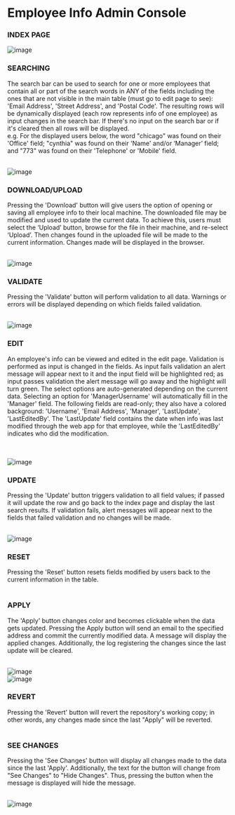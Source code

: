 # Employee Info Admin Console
### INDEX PAGE

![image](https://user-images.githubusercontent.com/71573442/132611473-aae53d73-74e7-4036-bc5f-bf1aeeaf0c08.png)<br>

### SEARCHING <br>
The search bar can be used to search for one or more employees that contain all or part of the search words in ANY of the fields including the ones that are not visible in the main table (must go to edit page to see): 'Email Address', 'Street Address', and 'Postal Code'. The resulting rows will be dynamically displayed (each row represents info of one employee) as input changes in the search bar. If there's no input on the search bar or if it's cleared then all rows will be displayed.<br>
e.g. For the displayed users below, the word "chicago" was found on their 'Office' field; "cynthia" was found on their 'Name' and/or ‘Manager’ field; and "773" was found on their 'Telephone' or 'Mobile' field.
 <br><br>
 
 ![image](https://user-images.githubusercontent.com/71573442/132609979-9f337b27-0af5-4ba1-b281-0c917a859f28.png)<br>

### DOWNLOAD/UPLOAD <br>
Pressing the 'Download' button will give users the option of opening or saving all employee info to their local machine. The downloaded file may be modified and used to update the current data. To achieve this, users must select the ‘Upload’ button, browse for the file in their machine, and re-select ‘Upload’. Then changes found in the uploaded file will be made to the current information. Changes made will be displayed in the browser.
 <br><br>
 
 ![image](https://user-images.githubusercontent.com/71573442/132610011-c3478d1a-74d3-4d92-957d-58d7a3a2974b.png)<br>


### VALIDATE<br>
Pressing the 'Validate' button will perform validation to all data. Warnings or errors will be displayed depending on which fields failed validation.
<br><br>
 
 ![image](https://user-images.githubusercontent.com/71573442/132610018-2b13fd09-5214-4cba-8585-185576dc8da1.png)<br>


### EDIT<br>
An employee's info can be viewed and edited in the edit page. Validation is performed as input is changed in the fields. As input fails validation an alert message will appear next to it and the input field will be highlighted red; as input passes validation the alert message will go away and the highlight will turn green. The select options are auto-generated depending on the current data. Selecting an option for 'ManagerUsername' will automatically fill in the 'Manager' field. The following fields are read-only; they also have a colored background: 'Username', 'Email Address', 'Manager', 'LastUpdate', 'LastEditedBy'. The 'LastUpdate' field contains the date when info was last modified through the web app for that employee, while the 'LastEditedBy' indicates who did the modification.	 
<br><br>

![image](https://user-images.githubusercontent.com/71573442/132610038-aa0df993-0e61-4106-918d-09a4d63f2c4d.png)<br>

### UPDATE<br>
Pressing the 'Update' button triggers validation to all field values; if passed it will update the row and go back to the index page and display the last search results. If validation fails, alert messages will appear next to the fields that failed validation and no changes will be made.
 <br><br>
	
  ![image](https://user-images.githubusercontent.com/71573442/132610061-8c9a9fa1-0fc3-4c31-beaf-19f1840b4111.png)<br>

 ### RESET<br>
 Pressing the 'Reset' button resets fields modified by users back to the current information in the table.
<br><br>

### APPLY<br>
The 'Apply' button changes color and becomes clickable when the data gets updated. Pressing the Apply button will send an email to the specified address and commit the currently modified data. A message will display the applied changes. Additionally, the log registering the changes since the last update will be cleared. 
 <br><br> 
 
![image](https://user-images.githubusercontent.com/71573442/132610080-1928ed52-4fdd-4a82-b806-8168b8167ab9.png)<br>
![image](https://user-images.githubusercontent.com/71573442/132610090-328e303e-56a0-48e9-bc59-46791d23f6ad.png)<br>


### REVERT<br>
Pressing the 'Revert' button will revert the repository's working copy; in other words, any changes made since the last "Apply" will be reverted.
<br><br>

### SEE CHANGES<br>
Pressing the 'See Changes' button will display all changes made to the data since the last 'Apply'. Additionally, the text for the button will change from "See Changes" to "Hide Changes". Thus, pressing the button when the message is displayed will hide the message.
<br><br>

![image](https://user-images.githubusercontent.com/71573442/132610116-146c2dc8-3354-40b1-bb12-3f660f93b4f0.png)<br> 

